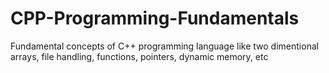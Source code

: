 # CPP-Programming-Fundamentals
Fundamental concepts of C++ programming language like two dimentional arrays, file handling, functions, pointers, dynamic memory, etc
